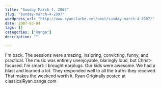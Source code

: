```yaml
---
title: "Sunday March 4, 2007"
slug: "sunday-march-4-2007"
wordpress_url: "http://www.ryanclarke.net/post/sunday-march-4-2007/"
date: 2007-03-04
tags: []
categories: ["Xanga"]
description: ""

---
```


I'm back.
The sessions were amazing, insipring, convicting, funny, and practical.
The music was entirely unenjoyable, blaringly loud, but Christ-focused. I'm smart: I brought earplugs.
Our kids were awesome. We had a blast and learned a lot. They responded well to all the truths they received. That makes the weekend worth it.
Ryan
Originally posted at classicalRyan.xanga.com
